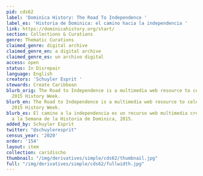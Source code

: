 ```yaml
---
pid: cds62
label: 'Dominica History: The Road To Independence '
label_es: 'Historia de Dominica: el camino hacia la independencia '
link: https://dominicahistory.org/start/
section: Collections & Curations
genre: Thematic Curations
claimed_genre: digital archive
claimed_genre_en: a digital archive
claimed_genre_es: un archivo digital
access: open
status: In Disrepair
language: English
creators: 'Schuyler Esprit '
stewards: Create Caribbean
blurb_orig: The Road to Independence is a multimedia web resource to celebrate Dominica’s
  2015 History Week.
blurb_en: The Road to Independence is a multimedia web resource to celebrate Dominica’s
  2015 History Week.
blurb_es: El camino a la independencia es un recurso web multimedia creado en honor
  a la Semana de la Historia de Dominica, 2015.
added_by: Schuyler Esprit
twitter: "@schuyleresprit"
census_year: '2020'
order: '154'
layout: item
collection: caridischo
thumbnail: "/img/derivatives/simple/cds62/thumbnail.jpg"
full: "/img/derivatives/simple/cds62/fullwidth.jpg"
---
```

